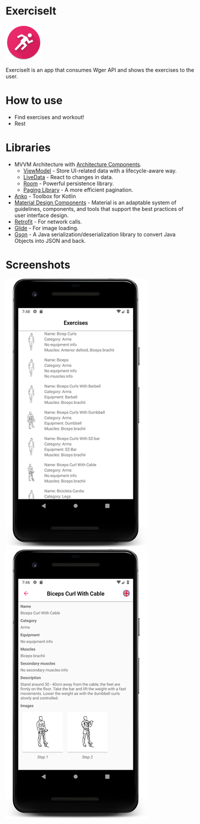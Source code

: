 # ExerciseIt
![N|ExerciseIt](https://github.com/kyrillosgait/exercise-it/blob/master/screenshots/ic.png)

ExerciseIt is an app that consumes Wger API and shows the exercises to the user.

# How to use
- Find exercises and workout!
- Rest

# Libraries
- MVVM Architecture with [Architecture Components](https://developer.android.com/jetpack/arch/).
   - [ViewModel](https://developer.android.com/topic/libraries/architecture/viewmodel) - Store UI-related data with a lifecycle-aware way.
   - [LiveData](https://developer.android.com/topic/libraries/architecture/livedata) - React to changes in data.
   - [Room](https://developer.android.com/topic/libraries/architecture/room) - Powerful persistence library.
   - [Paging Library](https://developer.android.com/topic/libraries/architecture/paging/) - A more efficient pagination.
- [Anko](https://github.com/Kotlin/anko) - Toolbox for Kotlin
- [Material Design Components](https://material.io/develop/android/) - Material is an adaptable system of guidelines, components, and tools that support the best practices of user interface design.
- [Retrofit](https://square.github.io/retrofit/) - For network calls.
- [Glide](https://github.com/bumptech/glide) - For image loading.
- [Gson](https://github.com/google/gson) - A Java serialization/deserialization library to convert Java Objects into JSON and back.

# Screenshots
![alt text](https://github.com/kyrillosgait/exercise-it/blob/master/screenshots/ss1.png)
![alt text](https://github.com/kyrillosgait/exercise-it/blob/master/screenshots/ss2.png)
